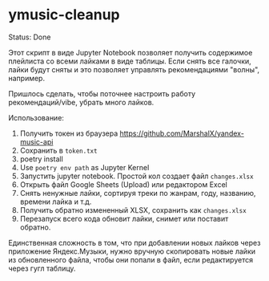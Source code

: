 # ymusic-cleanup

Status: Done

Этот скрипт в виде Jupyter Notebook позволяет получить содержимое плейлиста со всеми лайками в виде таблицы. Если снять все галочки, лайки будут сняты и это позволяет управлять рекомендациями "волны", например.

Пришлось сделать, чтобы поточнее настроить работу рекомендаций/vibe, убрать много лайков.

Использование:
 1. Получить токен из браузера https://github.com/MarshalX/yandex-music-api
 2. Сохранить в `token.txt`
 3. poetry install
 4. Use `poetry env path` as Jupyter Kernel
 5. Запустить jupyter notebook. Простой кол создает файл `changes.xlsx`
 6. Открыть файл Google Sheets (Upload) или редактором Excel
 7. Снять ненужные лайки, сортируя треки по жанрам, году, названию, времени лайка и т.д.
 8. Получить обратно измененный XLSX, сохранить как `changes.xlsx`
 9. Перезапуск всего кода обновит лайки, снимет или поставит обратно.

Единственная сложность в том, что при добавлении новых лайков через приложение Яндекс.Музыки, нужно вручную скопировать новые лайки из обновленного файла, чтобы они попали в файл, если редактируется через гугл таблицу. 